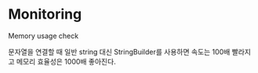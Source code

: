 # Monitoring
Memory usage check


문자열을 연결할 때 일반 string 대신 StringBuilder를 사용하면 속도는 100배 빨라지고 메모리 효율성은 1000배 좋아진다.

